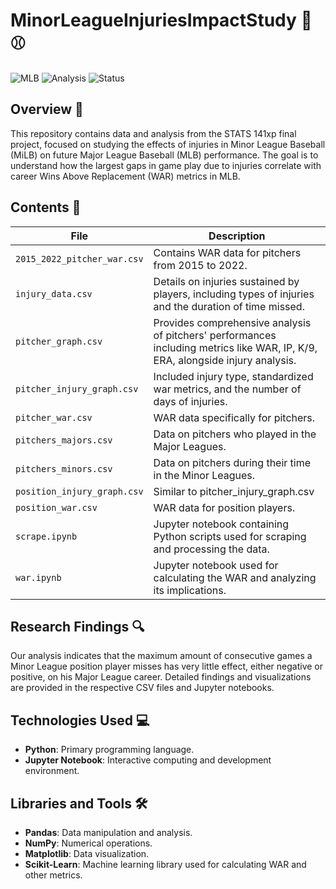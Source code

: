 # MinorLeagueInjuriesImpactStudy 🏥⚾

![MLB](https://img.shields.io/badge/data-MLB-blue)
![Analysis](https://img.shields.io/badge/type-analysis-green)
![Status](https://img.shields.io/badge/status-complete-brightgreen)

## Overview 📖
This repository contains data and analysis from the STATS 141xp final project, focused on studying the effects of injuries in Minor League Baseball (MiLB) on future Major League Baseball (MLB) performance. The goal is to understand how the largest gaps in game play due to injuries correlate with career Wins Above Replacement (WAR) metrics in MLB.

## Contents 📂
| File                     | Description |
|--------------------------|-------------|
| `2015_2022_pitcher_war.csv` | Contains WAR data for pitchers from 2015 to 2022. |
| `injury_data.csv`        | Details on injuries sustained by players, including types of injuries and the duration of time missed. |
| `pitcher_graph.csv`      | Provides comprehensive analysis of pitchers' performances including metrics like WAR, IP, K/9, ERA, alongside injury analysis. |
| `pitcher_injury_graph.csv` | Included injury type, standardized war metrics, and the number of days of injuries. |
| `pitcher_war.csv`        | WAR data specifically for pitchers. |
| `pitchers_majors.csv`    | Data on pitchers who played in the Major Leagues. |
| `pitchers_minors.csv`    | Data on pitchers during their time in the Minor Leagues. |
| `position_injury_graph.csv` | Similar to pitcher_injury_graph.csv |
| `position_war.csv`       | WAR data for position players. |
| `scrape.ipynb`           | Jupyter notebook containing Python scripts used for scraping and processing the data. |
| `war.ipynb`              | Jupyter notebook used for calculating the WAR and analyzing its implications. |

## Research Findings 🔍
Our analysis indicates that the maximum amount of consecutive games a Minor League position player misses has very little effect, either negative or positive, on his Major League career. Detailed findings and visualizations are provided in the respective CSV files and Jupyter notebooks.

## Technologies Used 💻
- **Python**: Primary programming language.
- **Jupyter Notebook**: Interactive computing and development environment.
  
## Libraries and Tools 🛠️
- **Pandas**: Data manipulation and analysis.
- **NumPy**: Numerical operations.
- **Matplotlib**: Data visualization.
- **Scikit-Learn**: Machine learning library used for calculating WAR and other metrics.
